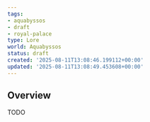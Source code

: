 ```yaml
---
tags:
- aquabyssos
- draft
- royal-palace
type: Lore
world: Aquabyssos
status: draft
created: '2025-08-11T13:08:46.199112+00:00'
updated: '2025-08-11T13:08:49.453608+00:00'
---
```




## Overview

TODO
